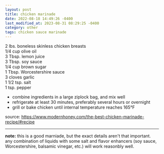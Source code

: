 ```yaml
---
layout: post
title: chicken marinade
date: 2022-08-18 14:49:26 -0400
last_modified_at: 2023-08-31 08:29:25 -0400
category: other
tags: chicken sauce marinade
---
```


2 lbs. boneless skinless chicken breasts  
1/4 cup olive oil  
3 Tbsp. lemon juice  
3 Tbsp. soy sauce  
1/4 cup brown sugar  
1 Tbsp. Worcestershire sauce  
3 cloves garlic  
1 1/2 tsp. salt  
1 tsp. pepper  
* combine ingredients in a large ziplock bag, and mix well
* refrigerate at least 30 minutes, preferably several hours or overnight
* grill or bake chicken until internal temperature reaches 165°F

source: <https://www.modernhoney.com/the-best-chicken-marinade-recipe/#recipe>

---

**note:** this is a good marniade, but the exact details aren't that important. any combination
of liquids with some salt and flavor enhancers (soy sauce, Worcestershire, balsamic vinegar, etc.)
will work reasonbly well.
